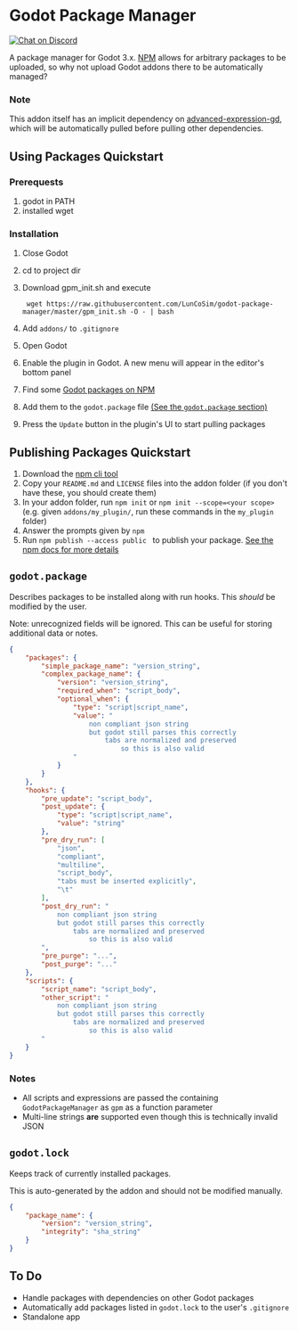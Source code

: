 # Godot Package Manager

[![Chat on Discord](https://img.shields.io/discord/853476898071117865?label=chat&logo=discord)](https://discord.gg/6mcdWWBkrr)

A package manager for Godot 3.x. [NPM](https://www.npmjs.com/) allows for arbitrary
packages to be uploaded, so why not upload Godot addons there to be automatically
managed?

### Note
This addon itself has an implicit dependency on [advanced-expression-gd](https://github.com/you-win/advanced-expression-gd),
which will be automatically pulled before pulling other dependencies.

## Using Packages Quickstart

### Prerequests
1. godot in PATH
2. installed wget
   
### Installation
1. Close Godot
2. cd to project dir
3. Download gpm_init.sh and execute 
        <!-- TBD Change to you-win repo once merged -->
        <!-- wget https://raw.githubusercontent.com/you-win/godot-package-manager/master/gpm_init.sh -O - | bash -->
        
        wget https://raw.githubusercontent.com/LunCoSim/godot-package-manager/master/gpm_init.sh -O - | bash

4. Add `addons/` to `.gitignore`
5. Open Godot
6. Enable the plugin in Godot. A new menu will appear in the editor's bottom panel
7. Find some [Godot packages on NPM](https://www.npmjs.com/search?q=keywords:godot)
8. Add them to the `godot.package` file [(See the `godot.package` section)](#godotpackage)
9. Press the `Update` button in the plugin's UI to start pulling packages

## Publishing Packages Quickstart
1. Download the [npm cli tool](https://github.com/npm/cli)
2. Copy your `README.md` and `LICENSE` files into the addon folder (if you don't have these, you should create them)
3. In your addon folder, run `npm init` or `npm init --scope=<your scope>` (e.g. given `addons/my_plugin/`, run these commands in the `my_plugin` folder)
4. Answer the prompts given by `npm`
5. Run `npm publish --access public ` to publish your package. [See the npm docs for more details](https://docs.npmjs.com/creating-and-publishing-scoped-public-packages)

## `godot.package`
Describes packages to be installed along with run hooks. This _should_ be modified
by the user.

Note: unrecognized fields will be ignored. This can be useful for storing additional data or notes.

```JSON
{
    "packages": {
        "simple_package_name": "version_string",
        "complex_package_name": {
            "version": "version_string",
            "required_when": "script_body",
            "optional_when": {
                "type": "script|script_name",
                "value": "
                    non compliant json string
                    but godot still parses this correctly
                        tabs are normalized and preserved
                            so this is also valid
                "
            }
        }
    },
    "hooks": {
        "pre_update": "script_body",
        "post_update": {
            "type": "script|script_name",
            "value": "string"
        },
        "pre_dry_run": [
            "json",
            "compliant",
            "multiline",
            "script_body",
            "tabs must be inserted explicitly",
            "\t"
        ],
        "post_dry_run": "
            non compliant json string
            but godot still parses this correctly
                tabs are normalized and preserved
                    so this is also valid
        ",
        "pre_purge": "...",
        "post_purge": "..."
    },
    "scripts": {
        "script_name": "script_body",
        "other_script": "
            non compliant json string
            but godot still parses this correctly
                tabs are normalized and preserved
                    so this is also valid
        "
    }
}
```

### Notes
* All scripts and expressions are passed the containing `GodotPackageManager` as `gpm` as a function parameter
* Multi-line strings __are__ supported even though this is technically invalid JSON

## `godot.lock`
Keeps track of currently installed packages.

This is auto-generated by the addon and should not be modified manually.

```JSON
{
    "package_name": {
        "version": "version_string",
        "integrity": "sha_string"
    }
}
```

## To Do
* Handle packages with dependencies on other Godot packages
* Automatically add packages listed in `godot.lock` to the user's `.gitignore`
* Standalone app
